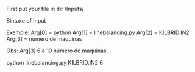 First put your file in dir /Inputs/

Sintaxe of Input

Exemple:
Arg[0] = python
Arg[1] = linebalancing.py
Arg[2] = KILBRID.IN2
Arg[3] = número de maquinas

Obs: Arg[3] 6 a 10 número de maquinas.

python linebalancing.py KILBRID.IN2 6
